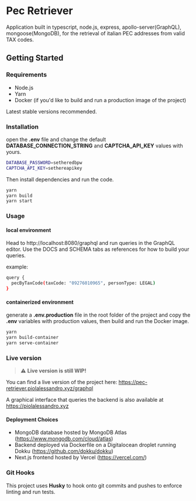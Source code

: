 # Pec Retriever

Application built in typescript, node.js, express, apollo-server(GraphQL), mongoose(MongoDB), for the retrieval of italian PEC addresses from valid TAX codes.

## Getting Started

### Requirements

- Node.js
- Yarn
- Docker (if you'd like to build and run a production image of the project)

Latest stable versions recommended.

### Installation

open the **.env** file and change the default **DATABASE_CONNECTION_STRING** and **CAPTCHA_API_KEY** values with yours.

```bash
DATABASE_PASSWORD=setheredbpw
CAPTCHA_API_KEY=sethereapikey
```

Then install dependencies and run the code.

```bash
yarn
yarn build
yarn start
```

### Usage

#### local environment

Head to http://localhost:8080/graphql and run queries in the GraphQL editor.
Use the DOCS and SCHEMA tabs as references for how to build your queries.

example:
```bash
query {
  pecByTaxCode(taxCode: "09276010965", personType: LEGAL)
}
```

#### containerized environment

generate a **.env.production** file in the root folder of the project and copy the **.env** variables with production values,
then build and run the Docker image.

```bash
yarn
yarn build-container
yarn serve-container
```

### Live version

> :warning: **Live version is still WIP!**

You can find a live version of the project here: https://pec-retriever.piolalessandro.xyz/graphql

A graphical interface that queries the backend is also available at https://piolalessandro.xyz

#### Deployment Choices

- MongoDB database hosted by MongoDB Atlas (https://www.mongodb.com/cloud/atlas)
- Backend deployed via Dockerfile on a Digitalocean droplet running Dokku (https://github.com/dokku/dokku)
- Next.js frontend hosted by Vercel (https://vercel.com/)

### Git Hooks

This project uses **Husky** to hook onto git commits and pushes to enforce linting and run tests.

